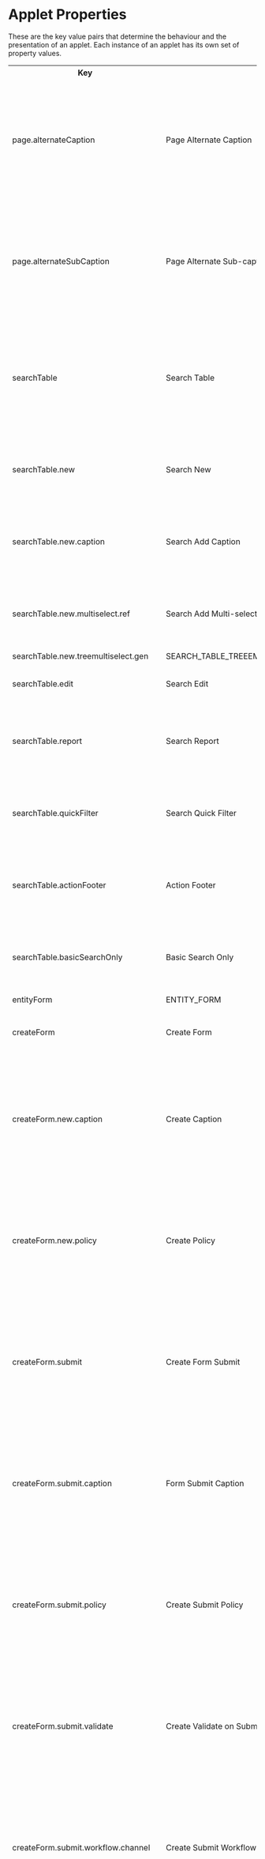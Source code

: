 # Applet Properties 
These are the key value pairs that determine the behaviour and the presentation of an applet. Each instance of an applet has its own set of property values.
    <table>
        <tr>
            <th>Key</th>
            <th>Name</th>
            <th>Description</th>
            <th>Applies To</th>
        </tr>
        <tr>
            <td>page.alternateCaption</td>
            <td>Page Alternate Caption</td>
            <td></td>
            <td>Manage Entity List Applet, Manage Entity List Applet (Single Form), Create Entity Applet, Create Entity Applet (Single Form)</td>
        </tr>
        <tr>
            <td>page.alternateSubCaption</td>
            <td>Page Alternate Sub-caption</td>
            <td></td>
            <td>Manage Entity List Applet, Manage Entity List Applet (Single Form), Create Entity Applet, Create Entity Applet (Single Form)</td>
        </tr>
        <tr>
            <td>searchTable</td>
            <td>Search Table</td>
            <td></td>
            <td>Manage Entity List Applet, Manage Entity List Applet (Assignment), Manage Entity List Applet (Single Form)</td>
        </tr>
        <tr>
            <td>searchTable.new</td>
            <td>Search New</td>
            <td></td>
            <td>;Manage Entity List Applet, Manage Entity List Applet (Single Form)</td>
        </tr>
        <tr>
            <td>searchTable.new.caption</td>
            <td>Search Add Caption</td>
            <td></td>
            <td>Manage Entity List Applet, Manage Entity List Applet (Single Form)</td>
        </tr>
        <tr>
            <td>searchTable.new.multiselect.ref</td>
            <td>Search Add Multi-select Reference</td>
            <td></td>
            <td>Manage Entity List Applet, Manage Entity List Applet (Single Form)</td>
        </tr>
        <tr>
            <td>searchTable.new.treemultiselect.gen</td>
            <td>SEARCH_TABLE_TREEEMULTISELECT_NEW_GENERATOR</td>
            <td></td>
            <td></td>
        </tr>
        <tr>
            <td>searchTable.edit</td>
            <td>Search Edit</td>
            <td></td>
            <td>Manage Entity List Applet (Assignment)</td>
        </tr>
        <tr>
            <td>searchTable.report</td>
            <td>Search Report</td>
            <td></td>
            <td>Manage Entity List Applet, Manage Entity List Applet (Single Form)</td>
        </tr>
        <tr>
            <td>searchTable.quickFilter</td>
            <td>Search Quick Filter</td>
            <td></td>
            <td>Manage Entity List Applet, Manage Entity List Applet (Single Form)</td>
        </tr>
        <tr>
            <td>searchTable.actionFooter</td>
            <td>Action Footer</td>
            <td></td>
            <td>Manage Entity List Applet, Manage Entity List Applet (Single Form)</td>
        </tr>
        <tr>
            <td>searchTable.basicSearchOnly</td>
            <td>Basic Search Only</td>
            <td></td>
            <td>Manage Entity List Applet, Manage Entity List Applet (Single Form)</td>
        </tr>
        <tr>
            <td>entityForm</td>
            <td>ENTITY_FORM</td>
            <td></td>
            <td></td>
        </tr>
        <tr>
            <td>createForm</td>
            <td>Create Form</td>
            <td></td>
            <td>Manage Entity List Applet, Create Entity Applet</td>
        </tr>
        <tr>
            <td>createForm.new.caption</td>
            <td>Create Caption</td>
            <td></td>
            <td>Manage Entity List Applet, Manage Entity List Applet (Single Form), Create Entity Applet, Create Entity Applet (Single Form)</td>
        </tr>
        <tr>
            <td>createForm.new.policy</td>
            <td>Create Policy</td>
            <td></td>
            <td>Manage Entity List Applet, Manage Entity List Applet (Single Form), Create Entity Applet, Create Entity Applet (Single Form)</td>
        </tr>
        <tr>
            <td>createForm.submit</td>
            <td>Create Form Submit</td>
            <td></td>
            <td>Manage Entity List Applet, Manage Entity List Applet (Single Form), Create Entity Applet, Create Entity Applet (Single Form)</td>
        </tr>
        <tr>
            <td>createForm.submit.caption</td>
            <td>Form Submit Caption</td>
            <td></td>
            <td>Manage Entity List Applet, Manage Entity List Applet (Single Form), Create Entity Applet, Create Entity Applet (Single Form)</td>
        </tr>
        <tr>
            <td>createForm.submit.policy</td>
            <td>Create Submit Policy</td>
            <td></td>
            <td>Manage Entity List Applet, Manage Entity List Applet (Single Form), Create Entity Applet, Create Entity Applet (Single Form)</td>
        </tr>
        <tr>
            <td>createForm.submit.validate</td>
            <td>Create Validate on Submit</td>
            <td></td>
            <td>Manage Entity List Applet, Manage Entity List Applet (Single Form), Create Entity Applet, Create Entity Applet (Single Form)</td>
        </tr>
        <tr>
            <td>createForm.submit.workflow.channel</td>
            <td>Create Submit Workflow</td>
            <td></td>
            <td>Manage Entity List Applet, Manage Entity List Applet (Single Form), Create Entity Applet, Create Entity Applet (Single Form)</td>
        </tr>
        <tr>
            <td>createForm.submitnext</td>
            <td>Create Form Submit and Next</td>
            <td></td>
            <td>Manage Entity List Applet, Manage Entity List Applet (Single Form), Create Entity Applet, Create Entity Applet (Single Form)</td>
        </tr>
        <tr>
            <td>createForm.submitnext.caption</td>
            <td>Form Submit and Next Caption</td>
            <td></td>
            <td>Manage Entity List Applet, Manage Entity List Applet (Single Form), Create Entity Applet, Create Entity Applet (Single Form)</td>
        </tr>
        <tr>
            <td>createForm.submit.buttonhighlight</td>
            <td>Submit Button Highlight</td>
            <td></td>
            <td>Manage Entity List Applet, Manage Entity List Applet (Single Form), Create Entity Applet, Create Entity Applet (Single Form)</td>
        </tr>
        <tr>
            <td>createForm.submit.condition</td>
            <td>Create Submit Condition</td>
            <td></td>
            <td>Manage Entity List Applet, Manage Entity List Applet (Single Form), Create Entity Applet, Create Entity Applet (Single Form)</td>
        </tr>
        <tr>
            <td>createForm.save</td>
            <td>Form Save</td>
            <td></td>
            <td>Manage Entity List Applet, Manage Entity List Applet (Single Form), Create Entity Applet, Create Entity Applet (Single Form)</td>
        </tr>
        <tr>
            <td>createForm.save.next</td>
            <td>Form Save and Next</td>
            <td></td>
            <td>Manage Entity List Applet, Manage Entity List Applet (Single Form),Create Entity Applet, Create Entity Applet (Single Form)</td>
        </tr>
        <tr>
            <td>createForm.onCreate.state.policy</td>
            <td>On-create Form State Policy</td>
            <td></td>
            <td>Manage Entity List Applet, Create Entity Applet</td>
        </tr>
        <tr>
            <td>createForm.save.close</td>
            <td>Form Save and Close</td>
            <td></td>
            <td>Manage Entity List Applet, Manage Entity List Applet (Single Form)</td>
        </tr>
        <tr>
            <td>listingForm</td>
            <td>Listing Form</td>
            <td></td>
            <td>Manage Entity List Applet, Manage Entity List Applet (Single Form)</td>
        </tr>
        <tr>
            <td>maintainForm</td>
            <td>Maintain Form</td>
            <td></td>
            <td>Manage Entity List Applet, Create Entity Applet</td>
        </tr>
        <tr>
            <td>maintainForm.update</td>
            <td>Form Update</td>
            <td></td>
            <td>Manage Entity List Applet, Manage Entity List Applet (Single Form), Create Entity Applet, Create Entity Applet (Single Form)</td>
        </tr>
        <tr>
            <td>maintainForm.update.policy</td>
            <td>Update Policy</td>
            <td></td>
            <td>Manage Entity List Applet, Manage Entity List Applet (Single Form), Create Entity Applet, Create Entity Applet (Single Form)</td>
        </tr>
        <tr>
            <td>maintainForm.update.condition</td>
            <td>Update Condition</td>
            <td></td>
            <td>Manage Entity List Applet, Manage Entity List Applet (Single Form), Create Entity Applet, Create Entity Applet (Single Form)</td>
        </tr>
        <tr>
            <td>maintainForm.submit</td>
            <td>Update Form Submit</td>
            <td></td>
            <td>Manage Entity List Applet, Manage Entity List Applet (Single Form)</td>
        </tr>
        <tr>
            <td>maintainForm.submit.policy</td>
            <td>Update Submit Policy</td>
            <td></td>
            <td>Manage Entity List Applet, Manage Entity List Applet (Single Form)</td>
        </tr>
        <tr>
            <td>maintainForm.submit.validate</td>
            <td>Update Validate on Submit</td>
            <td></td>
            <td>Manage Entity List Applet, Manage Entity List Applet (Single Form)</td>
        </tr>
        <tr>
            <td>maintainForm.submit.workflow.channel</td>
            <td>Update Submit Workflow</td>
            <td></td>
            <td>Manage Entity List Applet, Manage Entity List Applet (Single Form)</td>
        </tr>
        <tr>
            <td>maintainForm.submitnext</td>
            <td>Update Form Submit and Next</td>
            <td></td>
            <td>Manage Entity List Applet, Manage Entity List Applet (Single Form)</td>
        </tr>
        <tr>
            <td>maintainForm.submit.condition</td>
            <td>Update Submit Condition</td>
            <td></td>
            <td>Manage Entity List Applet, Manage Entity List Applet (Single Form)</td>
        </tr>
        <tr>
            <td>maintainForm.delete</td>
            <td>Form Delete</td>
            <td></td>
            <td>Manage Entity List Applet, Manage Entity List Applet (Single Form), Create Entity Applet, Create Entity Applet (Single Form)</td>
        </tr>
        <tr>
            <td>maintainForm.delete.policy</td>
            <td>Delete Policy</td>
            <td></td>
            <td>Manage Entity List Applet, Manage Entity List Applet (Single Form), Create Entity Applet, Create Entity Applet (Single Form)</td>
        </tr>
        <tr>
            <td>maintainForm.delete.condition</td>
            <td>Delete Condition</td>
            <td></td>
            <td>Manage Entity List Applet, Manage Entity List Applet (Single Form), Create Entity Applet, Create Entity Applet (Single Form)</td>
        </tr>
        <tr>
            <td>maintainForm.attachments</td>
            <td>Form Attachments</td>
            <td></td>
            <td>Manage Entity List Applet, Create Entity Applet</td>
        </tr>
        <tr>
            <td>maintainForm.saveas</td>
            <td>Form Save As</td>
            <td></td>
            <td>Manage Entity List Applet, Create Entity Applet</td>
        </tr>
        <tr>
            <td>maintainForm.saveas.policy</td>
            <td>Save As Policy</td>
            <td></td>
            <td>Manage Entity List Applet, Create Entity Applet</td>
        </tr>
        <tr>
            <td>assignmentPage</td>
            <td>Assignment Page</td>
            <td></td>
            <td>Manage Entity List Applet (Assignment), Create Entity Applet, Create Entity Applet (Single Form)</td>
        </tr>
        <tr>
            <td>assignmentEntryTable</td>
            <td>Assingment Entry Table</td>
            <td></td>
            <td>Manage Entity List Applet (Assignment)</td>
        </tr>
        <tr>
            <td>assignmentEntryTable.policy</td>
            <td>Assingment Entry Table Policy</td>
            <td></td>
            <td>Manage Entity List Applet (Assignment)</td>
        </tr>
        <tr>
            <td>assignmentUpdatePolicy</td>
            <td>Assingment Update Policy</td>
            <td></td>
            <td>Manage Entity List Applet (Assignment)</td>
        </tr>
        <tr>
            <td>baseRestriction</td>
            <td>Base Restriction</td>
            <td></td>
            <td>Manage Entity List Applet, Manage Entity List Applet (Single Form)</td>
        </tr>
        <tr>
            <td>propertyList.rule</td>
            <td>PROPERTY_LIST_RULE</td>
            <td></td>
            <td></td>
        </tr>
        <tr>
            <td>propertyList.update</td>
            <td>PROPERTY_LIST_UPDATE</td>
            <td></td>
            <td></td>
        </tr>
        <tr>
            <td>taskexecution.taskName</td>
            <td>Task</td>
            <td></td>
            <td>Task Execution Applet</td>
        </tr>
        <tr>
            <td>importdata.configName</td>
            <td>Load Configuration</td>
            <td></td>
            <td>Data Import Applet</td>
        </tr>
        <tr>
            <td>importdata.routeTo.appletName</td>
            <td>Route to Applet (on Completion)</td>
            <td></td>
            <td>Data Import Applet</td>
        </tr>
        <tr>
            <td>headlesstabs.applets</td>
            <td>Applets</td>
            <td></td>
            <td>Headles Tabs Applet</td>
        </tr>
        <tr>
            <td>singleForm.panel</td>
            <td>Single Form</td>
            <td></td>
            <td>Manage Entity List Applet (Single Form), Create Entity Applet (Single Form)</td>
        </tr>
    </table>
    
    
